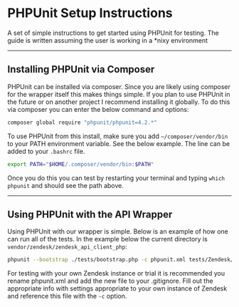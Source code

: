 # PHPUnit Setup Instructions

A set of simple instructions to get started using PHPUnit for testing. The guide is written assuming the user is working in a *nixy environment
***

## Installing PHPUnit via Composer

PHPUnit can be installed via composer. Since you are likely using composer for the wrapper itself this makes things simple. If you plan to use PHPUnit in the future or on another project I recommend installing it globally. To do this via composer you can enter the below command and options:

```bash
composer global require "phpunit/phpunit=4.2.*"
```
To use PHPUnit from this install, make sure you add `~/composer/vendor/bin` to your PATH environment variable. See the below example. The line can be added to your `.bashrc` file.

```bash
export PATH="$HOME/.composer/vendor/bin:$PATH"
```

Once you do this you can test by restarting your terminal and typing `which phpunit` and should see the path above.

***
## Using PHPUnit with the API Wrapper

Using PHPUnit with our wrapper is simple. Below is an example of how one can run all of the tests. In the example below the current directory is `vendor/zendesk/zendesk_api_client_php`:

```bash
phpunit --bootstrap ./tests/bootstrap.php -c phpunit.xml tests/Zendesk/API/Tests/
```
For testing with your own Zendesk instance or trial it is recommended you rename phpunit.xml and add the new file to your .gitignore. Fill out the appropriate info with settings appropriate to your own instance of Zendesk and reference this file with the `-c` option.  




